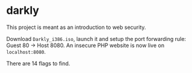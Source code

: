 # darkly

This project is meant as an introduction to web security.

Download `Darkly_i386.iso`, launch it and setup the port forwarding rule: Guest 80 → Host 8080. An insecure PHP website is now live on `localhost:8080`.

There are 14 flags to find.
